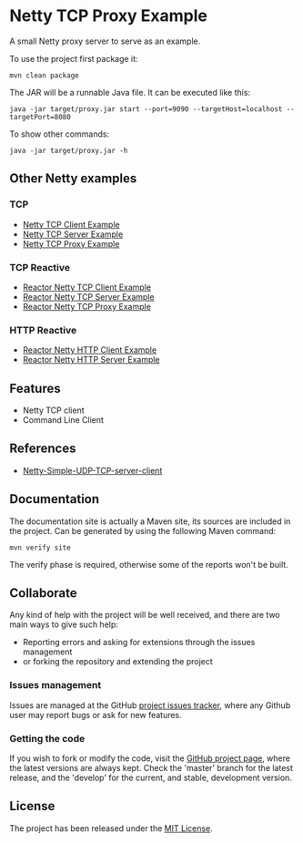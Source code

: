 # Netty TCP Proxy Example

A small Netty proxy server to serve as an example.

To use the project first package it:

```
mvn clean package
```

The JAR will be a runnable Java file. It can be executed like this:

```
java -jar target/proxy.jar start --port=9090 --targetHost=localhost --targetPort=8080
```

To show other commands:

```
java -jar target/proxy.jar -h
```

## Other Netty examples

### TCP

- [Netty TCP Client Example](https://github.com/Bernardo-MG/netty-tcp-client-example)
- [Netty TCP Server Example](https://github.com/Bernardo-MG/netty-tcp-server-example)
- [Netty TCP Proxy Example](https://github.com/Bernardo-MG/netty-tcp-proxy-example)

### TCP Reactive

- [Reactor Netty TCP Client Example](https://github.com/Bernardo-MG/reactor-netty-tcp-client-example)
- [Reactor Netty TCP Server Example](https://github.com/Bernardo-MG/reactor-netty-tcp-server-example)
- [Reactor Netty TCP Proxy Example](https://github.com/Bernardo-MG/reactor-netty-tcp-proxy-example)

### HTTP Reactive

- [Reactor Netty HTTP Client Example](https://github.com/Bernardo-MG/reactor-netty-http-client-example)
- [Reactor Netty HTTP Server Example](https://github.com/Bernardo-MG/reactor-netty-http-server-example)

## Features

- Netty TCP client
- Command Line Client

## References

- [Netty-Simple-UDP-TCP-server-client](https://github.com/narkhedesam/Netty-Simple-UDP-TCP-server-client)

## Documentation

The documentation site is actually a Maven site, its sources are included in the project. Can be generated by using the following Maven command:

```
mvn verify site
```

The verify phase is required, otherwise some of the reports won't be built.

## Collaborate

Any kind of help with the project will be well received, and there are two main ways to give such help:

- Reporting errors and asking for extensions through the issues management
- or forking the repository and extending the project

### Issues management

Issues are managed at the GitHub [project issues tracker][issues], where any Github user may report bugs or ask for new features.

### Getting the code

If you wish to fork or modify the code, visit the [GitHub project page][scm], where the latest versions are always kept. Check the 'master' branch for the latest release, and the 'develop' for the current, and stable, development version.

## License

The project has been released under the [MIT License][license].

[issues]: https://github.com/bernardo-mg/netty-tcp-client-example/issues
[license]: https://www.opensource.org/licenses/mit-license.php
[scm]: https://github.com/bernardo-mg/netty-tcp-client-example
